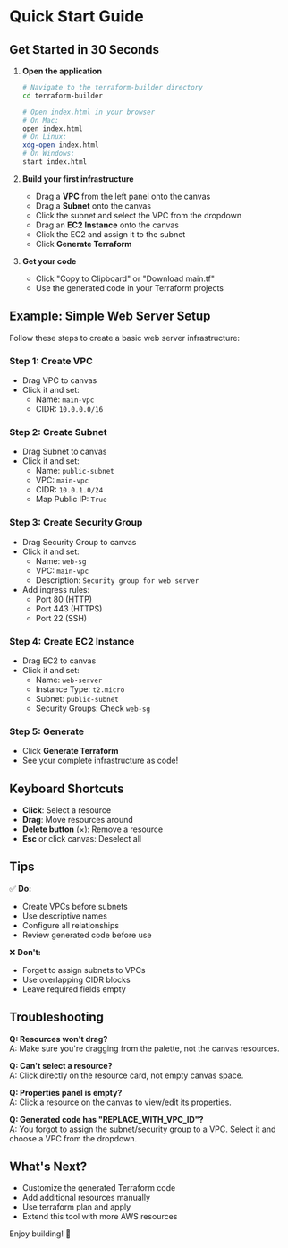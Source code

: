 # Quick Start Guide

## Get Started in 30 Seconds

1. **Open the application**
   ```bash
   # Navigate to the terraform-builder directory
   cd terraform-builder
   
   # Open index.html in your browser
   # On Mac:
   open index.html
   # On Linux:
   xdg-open index.html
   # On Windows:
   start index.html
   ```

2. **Build your first infrastructure**
   - Drag a **VPC** from the left panel onto the canvas
   - Drag a **Subnet** onto the canvas
   - Click the subnet and select the VPC from the dropdown
   - Drag an **EC2 Instance** onto the canvas
   - Click the EC2 and assign it to the subnet
   - Click **Generate Terraform**

3. **Get your code**
   - Click "Copy to Clipboard" or "Download main.tf"
   - Use the generated code in your Terraform projects

## Example: Simple Web Server Setup

Follow these steps to create a basic web server infrastructure:

### Step 1: Create VPC
- Drag VPC to canvas
- Click it and set:
  - Name: `main-vpc`
  - CIDR: `10.0.0.0/16`

### Step 2: Create Subnet
- Drag Subnet to canvas
- Click it and set:
  - Name: `public-subnet`
  - VPC: `main-vpc`
  - CIDR: `10.0.1.0/24`
  - Map Public IP: `True`

### Step 3: Create Security Group
- Drag Security Group to canvas
- Click it and set:
  - Name: `web-sg`
  - VPC: `main-vpc`
  - Description: `Security group for web server`
- Add ingress rules:
  - Port 80 (HTTP)
  - Port 443 (HTTPS)
  - Port 22 (SSH)

### Step 4: Create EC2 Instance
- Drag EC2 to canvas
- Click it and set:
  - Name: `web-server`
  - Instance Type: `t2.micro`
  - Subnet: `public-subnet`
  - Security Groups: Check `web-sg`

### Step 5: Generate
- Click **Generate Terraform**
- See your complete infrastructure as code!

## Keyboard Shortcuts

- **Click**: Select a resource
- **Drag**: Move resources around
- **Delete button** (×): Remove a resource
- **Esc** or click canvas: Deselect all

## Tips

✅ **Do:**
- Create VPCs before subnets
- Use descriptive names
- Configure all relationships
- Review generated code before use

❌ **Don't:**
- Forget to assign subnets to VPCs
- Use overlapping CIDR blocks
- Leave required fields empty

## Troubleshooting

**Q: Resources won't drag?**  
A: Make sure you're dragging from the palette, not the canvas resources.

**Q: Can't select a resource?**  
A: Click directly on the resource card, not empty canvas space.

**Q: Properties panel is empty?**  
A: Click a resource on the canvas to view/edit its properties.

**Q: Generated code has "REPLACE_WITH_VPC_ID"?**  
A: You forgot to assign the subnet/security group to a VPC. Select it and choose a VPC from the dropdown.

## What's Next?

- Customize the generated Terraform code
- Add additional resources manually
- Use terraform plan and apply
- Extend this tool with more AWS resources

Enjoy building! 🚀

